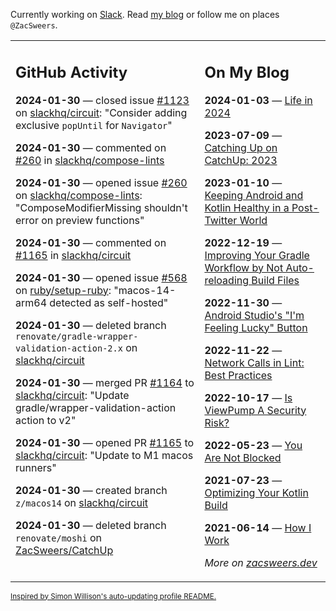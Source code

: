 Currently working on [Slack](https://slack.com/). Read [my blog](https://zacsweers.dev/) or follow me on places `@ZacSweers`.

<table><tr><td valign="top" width="60%">

## GitHub Activity
<!-- githubActivity starts -->
**2024-01-30** — closed issue [#1123](https://github.com/slackhq/circuit/issues/1123) on [slackhq/circuit](https://github.com/slackhq/circuit): "Consider adding exclusive `popUntil` for `Navigator`"

**2024-01-30** — commented on [#260](https://github.com/slackhq/compose-lints/issues/260#issuecomment-1917830828) in [slackhq/compose-lints](https://github.com/slackhq/compose-lints)

**2024-01-30** — opened issue [#260](https://github.com/slackhq/compose-lints/issues/260) on [slackhq/compose-lints](https://github.com/slackhq/compose-lints): "ComposeModifierMissing shouldn't error on preview functions"

**2024-01-30** — commented on [#1165](https://github.com/slackhq/circuit/pull/1165#issuecomment-1917710392) in [slackhq/circuit](https://github.com/slackhq/circuit)

**2024-01-30** — opened issue [#568](https://github.com/ruby/setup-ruby/issues/568) on [ruby/setup-ruby](https://github.com/ruby/setup-ruby): "macos-14-arm64 detected as self-hosted"

**2024-01-30** — deleted branch `renovate/gradle-wrapper-validation-action-2.x` on [slackhq/circuit](https://github.com/slackhq/circuit)

**2024-01-30** — merged PR [#1164](https://github.com/slackhq/circuit/pull/1164) to [slackhq/circuit](https://github.com/slackhq/circuit): "Update gradle/wrapper-validation-action action to v2"

**2024-01-30** — opened PR [#1165](https://github.com/slackhq/circuit/pull/1165) to [slackhq/circuit](https://github.com/slackhq/circuit): "Update to M1 macos runners"

**2024-01-30** — created branch `z/macos14` on [slackhq/circuit](https://github.com/slackhq/circuit)

**2024-01-30** — deleted branch `renovate/moshi` on [ZacSweers/CatchUp](https://github.com/ZacSweers/CatchUp)
<!-- githubActivity ends -->
</td><td valign="top" width="40%">

## On My Blog
<!-- blog starts -->
**2024-01-03** — [Life in 2024](https://www.zacsweers.dev/life-in-2024/)

**2023-07-09** — [Catching Up on CatchUp: 2023](https://www.zacsweers.dev/catching-up-on-catchup-2023/)

**2023-01-10** — [Keeping Android and Kotlin Healthy in a Post-Twitter World](https://www.zacsweers.dev/keeping-android-healthy/)

**2022-12-19** — [Improving Your Gradle Workflow by Not Auto-reloading Build Files](https://www.zacsweers.dev/improving-your-workflow-by-not-auto-reloading-build-files/)

**2022-11-30** — [Android Studio's "I'm Feeling Lucky" Button](https://www.zacsweers.dev/android-studios-im-feeling-lucky-button/)

**2022-11-22** — [Network Calls in Lint: Best Practices](https://www.zacsweers.dev/network-calls-in-lint-best-practices/)

**2022-10-17** — [Is ViewPump A Security Risk?](https://www.zacsweers.dev/is-viewpump-a-security-risk/)

**2022-05-23** — [You Are Not Blocked](https://www.zacsweers.dev/you-are-not-blocked/)

**2021-07-23** — [Optimizing Your Kotlin Build](https://www.zacsweers.dev/optimizing-your-kotlin-build/)

**2021-06-14** — [How I Work](https://www.zacsweers.dev/how-i-work/)
<!-- blog ends -->
_More on [zacsweers.dev](https://zacsweers.dev/)_
</td></tr></table>

<sub><a href="https://simonwillison.net/2020/Jul/10/self-updating-profile-readme/">Inspired by Simon Willison's auto-updating profile README.</a></sub>